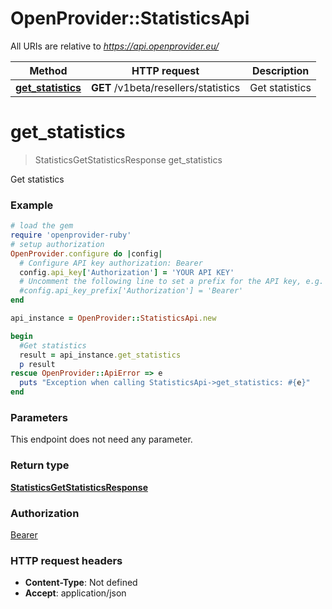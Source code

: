 # OpenProvider::StatisticsApi

All URIs are relative to *https://api.openprovider.eu/*

Method | HTTP request | Description
------------- | ------------- | -------------
[**get_statistics**](StatisticsApi.md#get_statistics) | **GET** /v1beta/resellers/statistics | Get statistics

# **get_statistics**
> StatisticsGetStatisticsResponse get_statistics

Get statistics

### Example
```ruby
# load the gem
require 'openprovider-ruby'
# setup authorization
OpenProvider.configure do |config|
  # Configure API key authorization: Bearer
  config.api_key['Authorization'] = 'YOUR API KEY'
  # Uncomment the following line to set a prefix for the API key, e.g. 'Bearer' (defaults to nil)
  #config.api_key_prefix['Authorization'] = 'Bearer'
end

api_instance = OpenProvider::StatisticsApi.new

begin
  #Get statistics
  result = api_instance.get_statistics
  p result
rescue OpenProvider::ApiError => e
  puts "Exception when calling StatisticsApi->get_statistics: #{e}"
end
```

### Parameters
This endpoint does not need any parameter.

### Return type

[**StatisticsGetStatisticsResponse**](StatisticsGetStatisticsResponse.md)

### Authorization

[Bearer](../README.md#Bearer)

### HTTP request headers

 - **Content-Type**: Not defined
 - **Accept**: application/json



